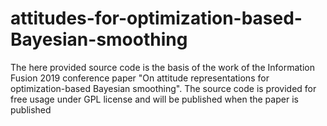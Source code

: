 # attitudes-for-optimization-based-Bayesian-smoothing

The here provided source code is the basis of the work of the Information Fusion 2019 conference paper "On attitude representations for optimization-based Bayesian smoothing".
The source code is provided for free usage under GPL license and will be published when the paper is published
